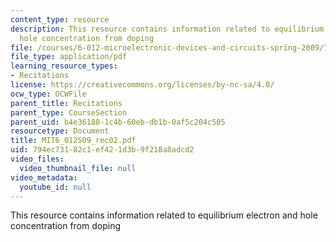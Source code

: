 ```yaml
---
content_type: resource
description: This resource contains information related to equilibrium electron and
  hole concentration from doping
file: /courses/6-012-microelectronic-devices-and-circuits-spring-2009/794ec73182c1ef421d3b9f218a8adcd2_MIT6_012S09_rec02.pdf
file_type: application/pdf
learning_resource_types:
- Recitations
license: https://creativecommons.org/licenses/by-nc-sa/4.0/
ocw_type: OCWFile
parent_title: Recitations
parent_type: CourseSection
parent_uid: b4e36188-1c4b-60eb-db1b-0af5c204c505
resourcetype: Document
title: MIT6_012S09_rec02.pdf
uid: 794ec731-82c1-ef42-1d3b-9f218a8adcd2
video_files:
  video_thumbnail_file: null
video_metadata:
  youtube_id: null
---
```

This resource contains information related to equilibrium electron and hole concentration from doping